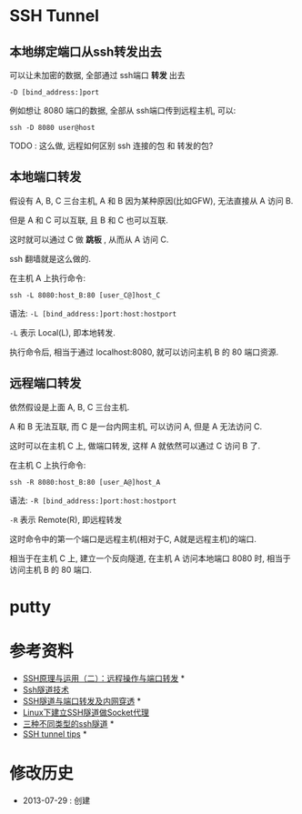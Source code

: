 # SSH Tunnel #


## 本地绑定端口从ssh转发出去 #

可以让未加密的数据, 全部通过 ssh端口 **转发** 出去

`-D [bind_address:]port`

例如想让 8080 端口的数据, 全部从 ssh端口传到远程主机, 可以:

	ssh -D 8080 user@host

TODO : 这么做, 远程如何区别 ssh 连接的包 和 转发的包?

## 本地端口转发 ##

假设有 A, B, C 三台主机, A 和 B 因为某种原因(比如GFW), 无法直接从 A 访问 B.

但是 A 和 C 可以互联, 且 B 和 C 也可以互联.

这时就可以通过 C 做 **跳板** , 从而从 A 访问 C.

ssh 翻墙就是这么做的.

在主机 A 上执行命令:

	ssh -L 8080:host_B:80 [user_C@]host_C

语法: `-L [bind_address:]port:host:hostport`

`-L` 表示 Local(L), 即本地转发.

执行命令后, 相当于通过 localhost:8080, 就可以访问主机 B 的 80 端口资源.

## 远程端口转发 ##

依然假设是上面 A, B, C 三台主机.

A 和 B 无法互联, 而 C 是一台内网主机, 可以访问 A, 但是 A 无法访问 C.

这时可以在主机 C 上, 做端口转发, 这样 A 就依然可以通过 C 访问 B 了.

在主机 C 上执行命令:

	ssh -R 8080:host_B:80 [user_A@]host_A

语法: `-R [bind_address:]port:host:hostport`

`-R` 表示 Remote(R), 即远程转发

这时命令中的第一个端口是远程主机(相对于C, A就是远程主机)的端口.

相当于在主机 C 上, 建立一个反向隧道, 在主机 A 访问本地端口 8080 时, 相当于访问主机 B 的 80 端口.

# putty #

# 参考资料 #

* [SSH原理与运用（二）：远程操作与端口转发](http://www.ruanyifeng.com/blog/2011/12/ssh_port_forwarding.html) *
* [Ssh隧道技术](http://emmoblin.github.io/blog/2013/02/19/ssh-tunnel/)
* [SSH隧道与端口转发及内网穿透](http://blog.creke.net/722.html) *
* [Linux下建立SSH隧道做Socket代理](http://gnailuy.com/2011/08/02/linux%E4%B8%8B%E5%BB%BA%E7%AB%8Bssh%E9%9A%A7%E9%81%93%E5%81%9Asocket%E4%BB%A3%E7%90%86/)
* [三种不同类型的ssh隧道](http://codelife.me/blog/2012/12/09/three-types-of-ssh-turneling/) *
* [SSH tunnel tips](http://blog.pluskid.org/?p=369) *

# 修改历史 #

* 2013-07-29 : 创建
